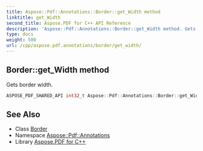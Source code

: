 ```yaml
---
title: Aspose::Pdf::Annotations::Border::get_Width method
linktitle: get_Width
second_title: Aspose.PDF for C++ API Reference
description: 'Aspose::Pdf::Annotations::Border::get_Width method. Gets border width in C++.'
type: docs
weight: 500
url: /cpp/aspose.pdf.annotations/border/get_width/
---
```

## Border::get_Width method


Gets border width.

```cpp
ASPOSE_PDF_SHARED_API int32_t Aspose::Pdf::Annotations::Border::get_Width()
```

## See Also

* Class [Border](../)
* Namespace [Aspose::Pdf::Annotations](../../)
* Library [Aspose.PDF for C++](../../../)
